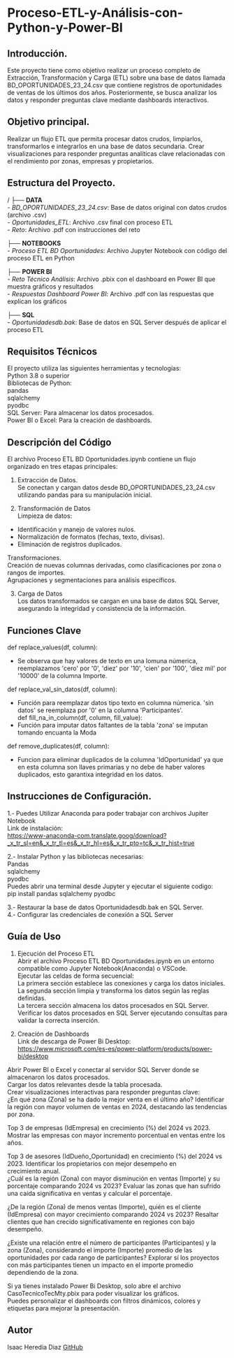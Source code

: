 # Proceso-ETL-y-Análisis-con-Python-y-Power-BI

## Introducción.

Este proyecto tiene como objetivo realizar un proceso completo de Extracción, Transformación y Carga (ETL) sobre una base de datos llamada BD_OPORTUNIDADES_23_24.csv que contiene registros de oportunidades de ventas de los últimos dos años. Posteriormente, se busca analizar los datos y responder preguntas clave mediante dashboards interactivos.

## Objetivo principal.

Realizar un flujo ETL que permita procesar datos crudos, limpiarlos, transformarlos e integrarlos en una base de datos secundaria.
Crear visualizaciones para responder preguntas analíticas clave relacionadas con el rendimiento por zonas, empresas y propietarios.

## Estructura del Proyecto.                                                                                                               
/
├── **DATA**                                                                                                                                                                              
    - *BD_OPORTUNIDADES_23_24.csv*: Base de datos original con datos crudos (archivo .csv)                                                                                                
    - *Oportunidades_ETL*: Archivo .csv final con proceso ETL                                                                                                                             
    - *Reto*: Archivo .pdf con instrucciones del reto 
    
├── **NOTEBOOKS**                                                                                                                                                                         
    - *Proceso ETL BD Oportunidades*: Archivo Jupyter Notebook con código del proceso ETL en Python  
    
├── **POWER BI**                                                                                                                                                                          
    - *Reto Técnico Análisis*: Archivo .pbix con el dashboard en Power BI que muestra gráficos y resultados                                                                               
    - *Respuestas Dashboard Power BI*: Archivo .pdf con las respuestas que explican los gráficos 
    
├── **SQL**                                                                                                                                                                               
    - *Oportunidadesdb.bak*: Base de datos en SQL Server después de aplicar el proceso ETL                                                                                                                            
                                                                       

## Requisitos Técnicos

El proyecto utiliza las siguientes herramientas y tecnologías:                                                                          
Python 3.8 o superior                                                                                                                 
Bibliotecas de Python:                                                                                                                  
pandas                                                                                                                                 
sqlalchemy                                                                                                                           
pyodbc                                                                                                                               
SQL Server: Para almacenar los datos procesados.                                                                                        
Power BI o Excel: Para la creación de dashboards.                                                                                      

## Descripción del Código

El archivo Proceso ETL BD Oportunidades.ipynb contiene un flujo organizado en tres etapas principales:

1. Extracción de Datos.                                                                                                               
Se conectan y cargan datos desde BD_OPORTUNIDADES_23_24.csv utilizando pandas para su manipulación inicial.

2. Transformación de Datos                                                                                                         
Limpieza de datos:                                                                                                                  
- Identificación y manejo de valores nulos.                                                                                           
- Normalización de formatos (fechas, texto, divisas).                                                                                 
- Eliminación de registros duplicados.                                                                                                 
                                                                                                                                       
Transformaciones.                                                                                                                       
Creación de nuevas columnas derivadas, como clasificaciones por zona o rangos de importes.                                             
Agrupaciones y segmentaciones para análisis específicos.                                                                              
                                                                                                                                         
3. Carga de Datos                                                                                                                       
Los datos transformados se cargan en una base de datos SQL Server, asegurando la integridad y consistencia de la información.                                                                                                                                                   
## Funciones Clave                                                                                                                    
def replace_values(df, column):                                                                                                        
* Se observa que hay valores de texto en una lomuna númerica, reemplazamos 'cero' por '0', 'diez' por '10', 'cien' por '100', 'diez mil' por '10000' de la columna Importe.                                                                                                       

def replace_val_sin_datos(df, column):                                                                                                   
* Función para reemplazar datos tipo texto en columna númerica. 'sin datos' se reemplaza por '0' en la columna 'Participantes'.                                                                                                                                                   
def fill_na_in_column(df, column, fill_value):                                                                                      
* Función para imputar datos faltantes de la tabla 'zona' se imputan tomando encuanta la Moda                                            

def remove_duplicates(df, column):                                                                                                     
* Funcion para eliminar duplicados de la columna 'IdOportunidad' ya que en esta columna son llaves primarias y no debe de haber valores  duplicados, esto garantixa integridad en los datos.                                                                                    
                                                                                                                                     
## Instrucciones de Configuración.
                                                                                                                                         
1.- Puedes Utilizar Anaconda para poder trabajar con archivos Jupiter Notebook                                                        
Link de instalación:                                                                                                                    
https://www-anaconda-com.translate.goog/download?_x_tr_sl=en&_x_tr_tl=es&_x_tr_hl=es&_x_tr_pto=tc&_x_tr_hist=true                        
                                                                                                                                        
2.- Instalar Python y las bibliotecas necesarias:                                                                                       
Pandas                                                                                                                             
sqlalchemy                                                                                                                        
pyodbc                                                                                                                                   
Puedes abrir una terminal desde Jupyter y ejecutar el siguiente codigo:                                                                
pip install pandas sqlalchemy pyodbc                                                                                                   
                                                                                                                                        
3.- Restaurar la base de datos Oportunidadesdb.bak en SQL Server.                                                                        
4.- Configurar las credenciales de conexión a SQL Server                                                                                
                                                                                                                                        
## Guía de Uso                                                                                                                       
                                                                                                                                         
1. Ejecución del Proceso ETL                                                                                                             
Abrir el archivo Proceso ETL BD Oportunidades.ipynb en un entorno compatible como Jupyter Notebook(Anaconda) o VSCode.                   
Ejecutar las celdas de forma secuencial:                                                                                                 
La primera sección establece las conexiones y carga los datos iniciales.                                                                
La segunda sección limpia y transforma los datos según las reglas definidas.                                                             
La tercera sección almacena los datos procesados en SQL Server.                                                                          
Verificar los datos procesados en SQL Server ejecutando consultas para validar la correcta inserción.                                    
                                                                                                                                         
2. Creación de Dashboards                                                                                                               
Link de descarga de Power Bi Desktop:                                                                                                   
https://www.microsoft.com/es-es/power-platform/products/power-bi/desktop                                                                 
                                                                                                                                         
Abrir Power BI o Excel y conectar al servidor SQL Server donde se almacenaron los datos procesados.                                     
Cargar los datos relevantes desde la tabla procesada.                                                                                                                                                                       
Crear visualizaciones interactivas para responder preguntas clave:                                                                     
¿En qué zona (Zona) se ha dado la mejor venta en el último año? Identificar la región con mayor volumen de ventas en 2024, destacando    las tendencias por zona.                                                                                                                 
                                                                                                                                         
Top 3 de empresas (IdEmpresa) en crecimiento (%) del 2024 vs 2023. Mostrar las empresas con mayor incremento porcentual en ventas entre 
los años.                                                                                                                              
                                                                                                                                        
Top 3 de asesores (IdDueño_Oportunidad) en crecimiento (%) del 2024 vs 2023. Identificar los propietarios con mejor desempeño en         
crecimiento anual.                                                                                                                                                                                                                                                               
¿Cuál es la región (Zona) con mayor disminución en ventas (Importe) y su porcentaje comparando 2024 vs 2023? Evaluar las zonas que han   sufrido una caída significativa en ventas y calcular el porcentaje.                                                                     
                                                                                                                                        
¿De la región (Zona) de menos ventas (Importe), quién es el cliente (IdEmpresa) con mayor crecimiento comparando 2024 vs 2023? Resaltar clientes que han crecido significativamente en regiones con bajo desempeño.
                                                                                                                                        
¿Existe una relación entre el número de participantes (Participantes) y la zona (Zona), considerando el importe (Importe) promedio de las oportunidades por cada rango de participantes? Explorar sí los proyectos con más participantes tienen un impacto en el importe promedio dependiendo de la zona.                                                                                                         
                                                                                                                                        
Si ya tienes instalado Power Bi Desktop, solo abre el archivo CasoTecnicoTecMty.pbix para poder visualizar los gráficos.                 
Puedes personalizar el dashboards con filtros dinámicos, colores y etiquetas para mejorar la presentación.                               

## Autor
Isaac Heredia Diaz
[GitHub](https://github.com/IsaacHD86)



